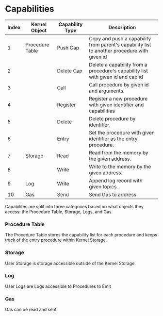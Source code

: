 # Capabilities


|Index| Kernel Object   | Capability Type | Description                                                                                   |
|---|---------------------|-----------------|---------------------------------------------------------------------------------------------|
|1  | Procedure Table     | Push Cap        | Copy and push a capability from parent's capability list to another procedure with given id |
|2  |                     | Delete Cap      | Delete a capability from a procedure's capability list with given id and cap id             |
|3  |                     | Call            | Call procedure by given id and arguments.                                                   |
|4  |                     | Register        | Register a new procedure with given identifier and capabilities                             |
|5  |                     | Delete          | Delete procedure by identifier.                                                             |
|6  |                     | Entry           | Set the procedure with given identifier as the entry procedure.                             |
|7  | Storage             | Read            | Read from the memory by the given address.                                                  |
|8  |                     | Write           | Write to the memory by the given address.                                                   |
|9  | Log                 | Write           | Append log record with given topics.                                                        |
|10 | Gas                 | Send            | Send Gas to address                                                                         |

Capabilites are split into three categories based on what objects they access: the Procedure Table, Storage, Logs, and Gas.

### Procedure Table
The Procedure Table stores the capability list for each procedure and keeps track of the entry procedure within Kernel Storage.

### Storage
User Storage is storage accessible outside of the Kernel Storage.

### Log
User Logs are Logs accessible to Procedures to Emit

### Gas
Gas can be read and sent

<!-- ### System Call Format -->

<!-- 
The procedure call capability is simply a list of 32-byte values (the values are
simply concatenated without a length value), which are then converted to the
procedure keys which are permitted. If the are no values, the capability allows
the procedure to call any procedure. -->
